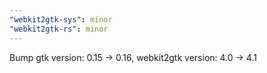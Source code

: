 ```yaml
---
"webkit2gtk-sys": minor
"webkit2gtk-rs": minor
---
```


Bump gtk version: 0.15 -> 0.16, webkit2gtk version: 4.0 -> 4.1

